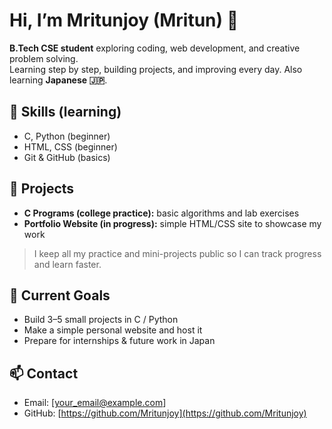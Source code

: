 # Hi, I’m Mritunjoy (Mritun) 👋

**B.Tech CSE student** exploring coding, web development, and creative problem solving.  
Learning step by step, building projects, and improving every day. Also learning **Japanese 🇯🇵**.

## 🔧 Skills (learning)
- C, Python (beginner)
- HTML, CSS (beginner)
- Git & GitHub (basics)

## 🚀 Projects
- **C Programs (college practice):** basic algorithms and lab exercises  
- **Portfolio Website (in progress):** simple HTML/CSS site to showcase my work

> I keep all my practice and mini-projects public so I can track progress and learn faster.

## 🎯 Current Goals
- Build 3–5 small projects in C / Python  
- Make a simple personal website and host it  
- Prepare for internships & future work in Japan

## 📫 Contact
- Email: [your_email@example.com]
- GitHub: [https://github.com/Mritunjoy](https://github.com/Mritunjoy)
